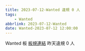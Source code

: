 ```yaml
---
title: 2023-07-12-Wanted 違規 0 人
tags:
    - Wanted
abbrlink: 2023-07-12-Wanted
date: Wanted-2023-07-12 12:00:00
---
```

Wanted 板 [板規連結](https://www.ptt.cc/bbs/Wanted/M.1608829773.A.D3B.html)
昨天違規 0 人
